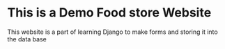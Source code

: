 <h1>This is a Demo Food store Website</h1>
<p>This website is a part of learning Django to make forms and storing it into the data base</p>
